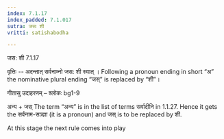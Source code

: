 ```yaml
---
index: 7.1.17
index_padded: 7.1.017
sutra: जसः शी
vritti: satishabodha

---
```

 जस: शी 7.1.17 


वृत्तिः -- अदन्तात् सर्वनाम्नो जस: शी स्यात् । Following a pronoun ending in short “अ” the nominative plural ending “जस्” is replaced by “शी”। 


गीतासु उदाहरणम् – श्लोकः bg1-9 


अन्य + जस् The term “अन्य” is in the list of terms सर्वादीनि in 1.1.27. Hence it gets the सर्वनाम-सञ्ज्ञा (it is a pronoun) and जस् is to be replaced by शी. 


At this stage the next rule comes into play 
